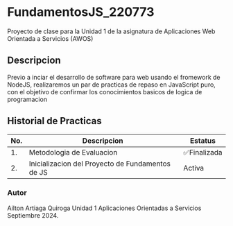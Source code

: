 # FundamentosJS_220773
Proyecto de clase para la Unidad 1 de la asignatura de Aplicaciones Web Orientada a Servicios (AWOS)

## Descripcion
Previo a inciar el desarrollo de software para web usando el fromework de NodeJS, realizaremos un par de practicas de repaso en JavaScript puro, con el objetivo de confirmar los conocimientos basicos de logica de programacion

## Historial de Practicas

|No.|Descripcion|Estatus|
|--|--|--|
|1.|Metodologia de Evaluacion|✅Finalizada|
|2.|Inicializacion del Proyecto de Fundamentos de JS|Activa|


### Autor
Ailton Artiaga Quiroga
Unidad 1
Aplicaciones Orientadas a Servicios
Septiembre 2024.
